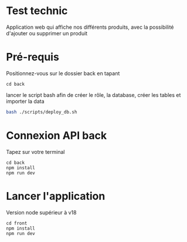 # Test technic
Application web qui affiche nos différents produits, avec la possibilité d'ajouter ou supprimer un produit 

# Pré-requis
Positionnez-vous sur le dossier back en tapant 
```
cd back
```
lancer le script bash afin de créer le rôle, la database, créer les tables et importer la data

```bash
bash ./scripts/deploy_db.sh
```

# Connexion API back 
 Tapez sur votre terminal 

 ```
cd back
npm install
npm run dev 
 ```

 # Lancer l'application 

 Version node supérieur à v18

 ```
 cd front
 npm install
 npm run dev
 
 ```

